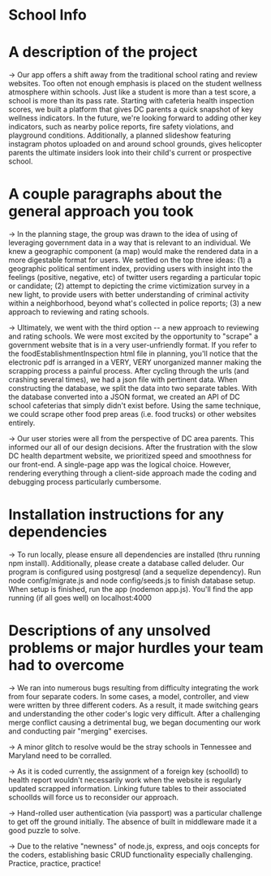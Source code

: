 # School Info
# A description of the project
-> Our app offers a shift away from the traditional school rating and review websites. Too often not enough emphasis is placed on the student wellness atmosphere within schools. Just like a student is more than a test score, a school is more than its pass rate. Starting with cafeteria health inspection scores, we built a platform that gives DC parents a quick snapshot of key wellness indicators. In the future, we're looking forward to adding other key indicators, such as nearby police reports, fire safety violations, and playground conditions. Additionally, a planned slideshow featuring instagram photos uploaded on and around school grounds, gives helicopter parents the ultimate insiders look into their child's current or prospective school.

# A couple paragraphs about the general approach you took
-> In the planning stage, the group was drawn to the idea of using of leveraging government data in a way that is relevant to an individual. We knew a geographic component (a map) would make the rendered data in a more digestable format for users. We settled on the top three ideas: (1) a geographic political sentiment index, providing users with insight into the feelings (positive, negative, etc) of twitter users regarding a particular topic or candidate; (2) attempt to depicting the crime victimization survey in a new light, to provide users with better understanding of criminal activity within a neighborhood, beyond what's collected in police reports; (3) a new approach to reviewing and rating schools.

-> Ultimately, we went with the third option -- a new approach to reviewing and rating schools. We were most excited by the opportunity to "scrape" a government website that is in a very user-unfriendly format. If you refer to the foodEstablishmentInspection html file in planning, you'll notice that the electronic pdf is arranged in a VERY, VERY unorganized manner making the scrapping process a painful process. After cycling through the urls (and crashing several times), we had a json file with pertinent data. When constructing the database, we split the data into two separate tables. With the database converted into a JSON format, we created an API of DC school cafeterias that simply didn't exist before. Using the same technique, we could scrape other food prep areas (i.e. food trucks) or other websites entirely.

-> Our user stories were all from the perspective of DC area parents. This informed our all of our design decisions. After the frustration with the slow DC health department website, we prioritized speed and smoothness for our front-end. A single-page app was the logical choice. However, rendering everything through a client-side approach made the coding and debugging process particularly cumbersome.

# Installation instructions for any dependencies
-> To run locally, please ensure all dependencies are installed (thru running npm install). Additionally, please create a database called deluder. Our program is configured using postgresql (and a sequelize dependency). Run node config/migrate.js and node config/seeds.js to finish database setup. When setup is finished, run the app (nodemon app.js). You'll find the app running (if all goes well) on localhost:4000

# Descriptions of any unsolved problems or major hurdles your team had to overcome
-> We ran into numerous bugs resulting from difficulty integrating the work from four separate coders. In some cases, a model, controller, and view were written by three different coders. As a result, it made switching gears and understanding the other coder's logic very difficult. After a challenging merge conflict causing a detrimental bug, we began documenting our work and conducting pair "merging" exercises.

-> A minor glitch to resolve would be the stray schools in Tennessee and Maryland need to be corralled.

-> As it is coded currently, the assignment of a foreign key (schoolId) to health report wouldn't necessarily work when the website is regularly updated scrapped information. Linking future tables to their associated schoolIds will force us to reconsider our approach.

-> Hand-rolled user authentication (via passport) was a particular challenge to get off the ground initially. The absence of built in middleware made it a good puzzle to solve.

-> Due to the relative "newness" of node.js, express, and oojs concepts for the coders, establishing basic CRUD functionality especially challenging. Practice, practice, practice!
